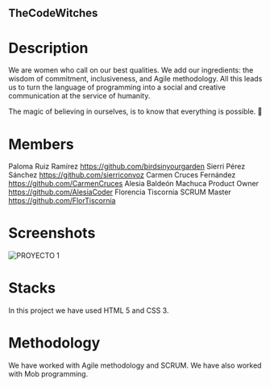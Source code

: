 ## TheCodeWitches

# Description

We are women who call on our best qualities. We add our ingredients: the wisdom of commitment, inclusiveness,
and Agile methodology. All this leads us to turn the language of programming into a social and creative communication at the service of humanity. 

The magic of believing in ourselves, is to know that everything is possible. 💜

# Members

Paloma Ruiz Ramírez
https://github.com/birdsinyourgarden
Sierri Pérez Sánchez
https://github.com/sierriconvoz
Carmen Cruces Fernández
https://github.com/CarmenCruces
Alesia Baldeón Machuca Product Owner
https://github.com/AlesiaCoder
Florencia Tiscornia SCRUM Master
https://github.com/FlorTiscornia

# Screenshots
![PROYECTO 1](https://user-images.githubusercontent.com/108950985/198567562-1daaa04b-9277-452f-b47e-3f29dd8eb7f4.jpg)

# Stacks

In this project we have used HTML 5 and CSS 3.

# Methodology

We have worked with Agile methodology and SCRUM. We have also worked with Mob programming.


